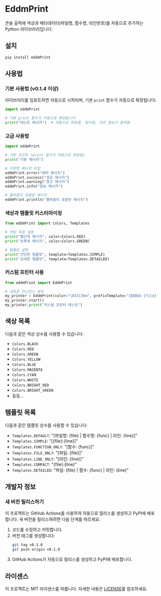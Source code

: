 # EddmPrint

콘솔 출력에 색상과 메타데이터(파일명, 함수명, 라인번호)를 자동으로 추가하는 Python 라이브러리입니다.

## 설치

```bash
pip install eddmPrint
```

## 사용법

### 기본 사용법 (v0.1.4 이상)

라이브러리를 임포트하면 자동으로 시작되며, 기본 `print` 함수가 자동으로 확장됩니다:

```python
import eddmPrint

# 기본 print 함수가 자동으로 확장됩니다
print("테스트 메시지")  # 자동으로 파일명, 함수명, 라인 정보가 출력됨
```

### 고급 사용법

```python
import eddmPrint

# 기본 프린트 (print 함수가 자동으로 확장됨)
print("기본 메시지")

# 다양한 메시지 타입
eddmPrint.error("에러 메시지")
eddmPrint.success("성공 메시지")
eddmPrint.warning("경고 메시지")
eddmPrint.info("정보 메시지")

# 줄바꿈이 포함된 메시지
eddmPrint.println("줄바꿈이 포함된 메시지")
```

### 색상과 템플릿 커스터마이징

```python
from eddmPrint import Colors, Templates

# 색상 직접 설정
print("빨간색 메시지", color=Colors.RED)
print("초록색 메시지", color=Colors.GREEN)

# 템플릿 설정
print("간단한 템플릿", template=Templates.SIMPLE)
print("상세한 템플릿", template=Templates.DETAILED)
```

### 커스텀 프린터 사용

```python
from eddmPrint import EddmPrint

# 새로운 인스턴스 생성
my_printer = EddmPrint(color="\033[36m", prefixTemplate="[DEBUG {file}:{line}]")
my_printer.start()
my_printer.print("커스텀 프린터 테스트")
```

## 색상 목록

다음과 같은 색상 상수를 사용할 수 있습니다:

- `Colors.BLACK`
- `Colors.RED`
- `Colors.GREEN` 
- `Colors.YELLOW`
- `Colors.BLUE`
- `Colors.MAGENTA`
- `Colors.CYAN`
- `Colors.WHITE`
- `Colors.BRIGHT_RED`
- `Colors.BRIGHT_GREEN`
- 등등...

## 템플릿 목록

다음과 같은 템플릿 상수를 사용할 수 있습니다:

- `Templates.DEFAULT`: "[파일명: {file} | 함수명: {func} | 라인: {line}]"
- `Templates.SIMPLE`: "[{file}:{line}]"
- `Templates.FUNCTION_ONLY`: "[함수: {func}]"
- `Templates.FILE_ONLY`: "[파일: {file}]"
- `Templates.LINE_ONLY`: "[라인: {line}]"
- `Templates.COMPACT`: "{file}:{line}"
- `Templates.DETAILED`: "파일: {file} | 함수: {func} | 라인: {line}"

## 개발자 정보

### 새 버전 릴리스하기

이 프로젝트는 GitHub Actions를 사용하여 자동으로 릴리스를 생성하고 PyPI에 배포합니다.
새 버전을 릴리스하려면 다음 단계를 따르세요:

1. 코드를 수정하고 커밋합니다.
2. 버전 태그를 생성합니다:
   ```bash
   git tag v0.1.0
   git push origin v0.1.0
   ```
3. GitHub Actions가 자동으로 릴리스를 생성하고 PyPI에 배포합니다.

## 라이센스

이 프로젝트는 MIT 라이센스를 따릅니다. 자세한 내용은 [LICENSE](LICENSE)를 참조하세요. 